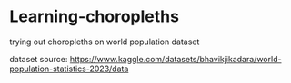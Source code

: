 # Learning-choropleths
trying out choropleths on world population dataset

dataset source: https://www.kaggle.com/datasets/bhavikjikadara/world-population-statistics-2023/data
